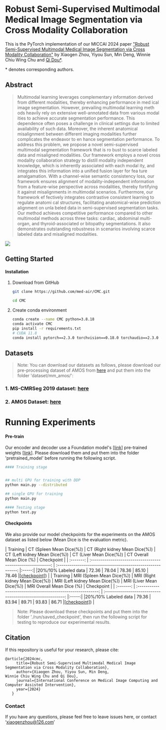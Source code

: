 # Robust Semi-Supervised Multimodal Medical Image Segmentation via Cross Modality Collaboration

This is the PyTorch implementation of our MICCAI 2024 paper ["Robust Semi-Supervised Multimodal Medical Image Segmentation via Cross Modality Collaboration"]() by Xiaogen Zhou, Yiyou Sun, Min Deng,
Winnie Chiu Wing Chu and [Qi Dou\*](https://www.cse.cuhk.edu.hk/~qdou/).

\* denotes corresponding authors.

## Abstract

> Multimodal learning leverages complementary information
derived from different modalities, thereby enhancing performance in med
ical image segmentation. However, prevailing multimodal learning meth
ods heavily rely on extensive well-annotated data from various modal
ities to achieve accurate segmentation performance. This dependence
often poses a challenge in clinical settings due to limited availability
of such data. Moreover, the inherent anatomical misalignment between
different imaging modalities further complicates the endeavor to en
hance segmentation performance. To address this problem, we propose
a novel semi-supervised multimodal segmentation framework that is ro
bust to scarce labeled data and misaligned modalities. Our framework
employs a novel cross modality collaboration strategy to distill modality
independent knowledge, which is inherently associated with each modal
ity, and integrates this information into a unified fusion layer for fea
ture amalgamation. With a channel-wise semantic consistency loss, our
framework ensures alignment of modality-independent information from
a feature-wise perspective across modalities, thereby fortifying it against
misalignments in multimodal scenarios. Furthermore, our framework ef
fectively integrates contrastive consistent learning to regulate anatomi
cal structures, facilitating anatomical-wise prediction alignment on unla
beled data in semi-supervised segmentation tasks. Our method achieves
competitive performance compared to other multimodal methods across
three tasks: cardiac, abdominal multi-organ, and thyroid-associated or
bitopathy segmentations. It also demonstrates outstanding robustness in
scenarios involving scarce labeled data and misaligned modalities.

![](./Figures/my_flowchartl.png)

## Getting Started

#### Installation

1. Download from GitHub

   ```bash
   git clone https://github.com/med-air/CMC.git
   
   cd CMC
   ```

2. Create conda environment

   ```bash
   conda create --name CMC python=3.8.18
   conda activate CMC
   pip install -r requirements.txt
   # CUDA 11.8 
   conda install pytorch==2.3.0 torchvision==0.18.0 torchaudio==2.3.0 pytorch-cuda=11.8 -c pytorch -c nvidia
   
   ```

## Datasets
>Note: You can download our datasets as follows, please download our pre-processing dataset of AMOS from [here](https://pan.quark.cn/list#/list/all/44b4447c7dea48c697cf9bdc70de1b35-CMC_data/02961a722377466d848782dd86d97fab-AMOS) and put them into the folder 'dataset/mm_amos/':
### 1. MS-CMRSeg 2019 dataset: [here](https://zmiclab.github.io/zxh/0/mscmrseg19/data.html)
### 2. AMOS Dataset: [here](https://zenodo.org/records/7262581)

# Running Experiments
#### Pre-train
Our encoder and decoder use a Foundation model's [[link](https://github.com/ljwztc/CLIP-Driven-Universal-Model)] pre-trained weights [[link]([https://www.dropbox.com/s/lyunaue0wwhmv5w/unet.pth](https://pan.quark.cn/s/2ce82bc2c684))]. Please download them and put them into the folder 'pretrained_model' before running the following script.



```bash
#### Training stage


## multi GPU for training with DDP 
python main.py --distributed

## single GPU for training 
python main.py

#### Testing stage
python test.py

```


#### Checkpoints

We also provide our model checkpoints for the experiments on the AMOS dataset as listed below (Mean Dice is the evaluation metric).

|     Training  | CT  (Spleen Mean Dice(%))  |   CT  (Right kidney Mean Dice(%))     |  CT  (Left kidney Mean Dice(%))       |  CT  (Liver Mean Dice(%))  | CT Overall Mean Dice (%)  | Checkpoint |
| :-------: | :----------------------------------------------------------: | :----------------------------------------------------------: |:-----:|
|20%/10% Labeled data |       72.36        |          78.04   |    78.36  | 85.10  | 78.46        |[[checkpoint]](https://pan.quark.cn/list#/list/all/44b4447c7dea48c697cf9bdc70de1b35-CMC_data/513be8de50ed4f7e850ee2b7816f1e24-pretrained_checkpoints/c05af5f325c944699cfd61a9ce0f4e61-saved_checkpoint)) |
|     Training  | MRI  (Spleen Mean Dice(%))  |   MRI  (Right kidney Mean Dice(%))     |  MRI  (Left kidney Mean Dice(%))       |  MRI  (Liver Mean Dice(%))  | MRI Overall Mean Dice (%)  | Checkpoint |
| :-------: | :----------------------------------------------------------: | :----------------------------------------------------------: |:-----:|
|20%/10% Labeled data |       79.36       |          83.94   |    89.71  | 93.83 | 86.71        |[[checkpoint]](https://pan.quark.cn/list#/list/all/44b4447c7dea48c697cf9bdc70de1b35-CMC_data/513be8de50ed4f7e850ee2b7816f1e24-pretrained_checkpoints/c05af5f325c944699cfd61a9ce0f4e61-saved_checkpoint)) |

>Note: Please download these checkpoints and put them into the folder './run/saved_checkpoint', then run the following script for testing to reproduce our experimental results.


## Citation
If this repository is useful for your research, please cite:
```
@article{2024cmc,
     title={Robust Semi-Supervised Multimodal Medical Image Segmentation via Cross Modality Collaboration},
     author={Xiaogen Zhou, Yiyou Sun, Min Deng,
Winnie Chiu Wing Chu and Qi Dou},
     journal={International Conference on Medical Image Computing and Computer Assisted Intervention},
     year={2024}
   }
```  
### Contact
If you have any questions, please feel free to leave issues here, or contact ‘xiaogenzhou@126.com’
